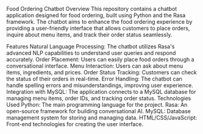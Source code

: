 Food Ordering Chatbot
Overview
This repository contains a chatbot application designed for food ordering, built using Python and the Rasa framework. The chatbot aims to enhance the food ordering experience by providing a user-friendly interface that allows customers to place orders, inquire about menu items, and track their order status seamlessly.

Features
Natural Language Processing: The chatbot utilizes Rasa's advanced NLP capabilities to understand user queries and respond accurately.
Order Placement: Users can easily place food orders through a conversational interface.
Menu Interaction: Users can ask about menu items, ingredients, and prices.
Order Status Tracking: Customers can check the status of their orders in real-time.
Error Handling: The chatbot can handle spelling errors and misunderstandings, improving user experience.
Integration with MySQL: The application connects to a MySQL database for managing menu items, order IDs, and tracking order status.
Technologies Used
Python: The main programming language for the project.
Rasa: An open-source framework for building conversational AI.
MySQL: Database management system for storing and managing data.
HTML/CSS/JavaScript: Front-end technologies for creating the user interface.
